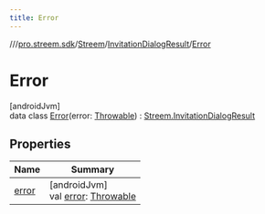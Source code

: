 ```yaml
---
title: Error
---
```

//[<root>](../../../../../index.html)/[pro.streem.sdk](../../../index.html)/[Streem](../../index.html)/[InvitationDialogResult](../index.html)/[Error](index.html)



# Error



[androidJvm]\
data class [Error](index.html)(error: [Throwable](https://kotlinlang.org/api/latest/jvm/stdlib/kotlin/-throwable/index.html)) : [Streem.InvitationDialogResult](../index.html)



## Properties


| Name | Summary |
|---|---|
| [error](error.html) | [androidJvm]<br>val [error](error.html): [Throwable](https://kotlinlang.org/api/latest/jvm/stdlib/kotlin/-throwable/index.html) |

